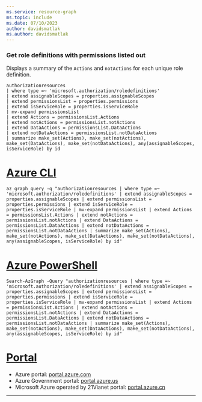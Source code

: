 ```yaml
---
ms.service: resource-graph
ms.topic: include
ms.date: 07/10/2023
author: davidsmatlak
ms.author: davidsmatlak
---
```


### Get role definitions with permissions listed out

Displays a summary of the `Actions` and `notActions` for each unique role definition.

```kusto
authorizationresources
| where type =~ 'microsoft.authorization/roledefinitions'
| extend assignableScopes = properties.assignableScopes
| extend permissionsList = properties.permissions
| extend isServiceRole = properties.isServiceRole
| mv-expand permissionsList
| extend Actions = permissionsList.Actions
| extend notActions = permissionsList.notActions
| extend DataActions = permissionsList.DataActions
| extend notDataActions = permissionsList.notDataActions
| summarize make_set(Actions), make_set(notActions), make_set(DataActions), make_set(notDataActions), any(assignableScopes, isServiceRole) by id
```

# [Azure CLI](#tab/azure-cli)

```azurecli-interactive
az graph query -q "authorizationresources | where type =~ 'microsoft.authorization/roledefinitions' | extend assignableScopes = properties.assignableScopes | extend permissionsList = properties.permissions | extend isServiceRole = properties.isServiceRole | mv-expand permissionsList | extend Actions = permissionsList.Actions | extend notActions = permissionsList.notActions | extend DataActions = permissionsList.DataActions | extend notDataActions = permissionsList.notDataActions | summarize make_set(Actions), make_set(notActions), make_set(DataActions), make_set(notDataActions), any(assignableScopes, isServiceRole) by id"
```

# [Azure PowerShell](#tab/azure-powershell)

```azurepowershell-interactive
Search-AzGraph -Query "authorizationresources | where type =~ 'microsoft.authorization/roledefinitions' | extend assignableScopes = properties.assignableScopes | extend permissionsList = properties.permissions | extend isServiceRole = properties.isServiceRole | mv-expand permissionsList | extend Actions = permissionsList.Actions | extend notActions = permissionsList.notActions | extend DataActions = permissionsList.DataActions | extend notDataActions = permissionsList.notDataActions | summarize make_set(Actions), make_set(notActions), make_set(DataActions), make_set(notDataActions), any(assignableScopes, isServiceRole) by id"
```

# [Portal](#tab/azure-portal)



- Azure portal: <a href="https://portal.azure.com/#blade/HubsExtension/ArgQueryBlade/query/authorizationresources%0A%7C%20where%20type%20%3D~%20%27microsoft.authorization%2Froledefinitions%27%0A%7C%20extend%20assignableScopes%20%3D%20properties.assignableScopes%0A%7C%20extend%20permissionsList%20%3D%20properties.permissions%0A%7C%20extend%20isServiceRole%20%3D%20properties.isServiceRole%0A%7C%20mv-expand%20permissionsList%0A%7C%20extend%20Actions%20%3D%20permissionsList.Actions%0A%7C%20extend%20notActions%20%3D%20permissionsList.notActions%0A%7C%20extend%20DataActions%20%3D%20permissionsList.DataActions%0A%7C%20extend%20notDataActions%20%3D%20permissionsList.notDataActions%0A%7C%20summarize%20make_set%28Actions%29%2C%20make_set%28notActions%29%2C%20make_set%28DataActions%29%2C%20make_set%28notDataActions%29%2C%20any%28assignableScopes%2C%20isServiceRole%29%20by%20id" target="_blank">portal.azure.com</a>
- Azure Government portal: <a href="https://portal.azure.us/#blade/HubsExtension/ArgQueryBlade/query/authorizationresources%0A%7C%20where%20type%20%3D~%20%27microsoft.authorization%2Froledefinitions%27%0A%7C%20extend%20assignableScopes%20%3D%20properties.assignableScopes%0A%7C%20extend%20permissionsList%20%3D%20properties.permissions%0A%7C%20extend%20isServiceRole%20%3D%20properties.isServiceRole%0A%7C%20mv-expand%20permissionsList%0A%7C%20extend%20Actions%20%3D%20permissionsList.Actions%0A%7C%20extend%20notActions%20%3D%20permissionsList.notActions%0A%7C%20extend%20DataActions%20%3D%20permissionsList.DataActions%0A%7C%20extend%20notDataActions%20%3D%20permissionsList.notDataActions%0A%7C%20summarize%20make_set%28Actions%29%2C%20make_set%28notActions%29%2C%20make_set%28DataActions%29%2C%20make_set%28notDataActions%29%2C%20any%28assignableScopes%2C%20isServiceRole%29%20by%20id" target="_blank">portal.azure.us</a>
- Microsoft Azure operated by 21Vianet portal: <a href="https://portal.azure.cn/#blade/HubsExtension/ArgQueryBlade/query/authorizationresources%0A%7C%20where%20type%20%3D~%20%27microsoft.authorization%2Froledefinitions%27%0A%7C%20extend%20assignableScopes%20%3D%20properties.assignableScopes%0A%7C%20extend%20permissionsList%20%3D%20properties.permissions%0A%7C%20extend%20isServiceRole%20%3D%20properties.isServiceRole%0A%7C%20mv-expand%20permissionsList%0A%7C%20extend%20Actions%20%3D%20permissionsList.Actions%0A%7C%20extend%20notActions%20%3D%20permissionsList.notActions%0A%7C%20extend%20DataActions%20%3D%20permissionsList.DataActions%0A%7C%20extend%20notDataActions%20%3D%20permissionsList.notDataActions%0A%7C%20summarize%20make_set%28Actions%29%2C%20make_set%28notActions%29%2C%20make_set%28DataActions%29%2C%20make_set%28notDataActions%29%2C%20any%28assignableScopes%2C%20isServiceRole%29%20by%20id" target="_blank">portal.azure.cn</a>

---
